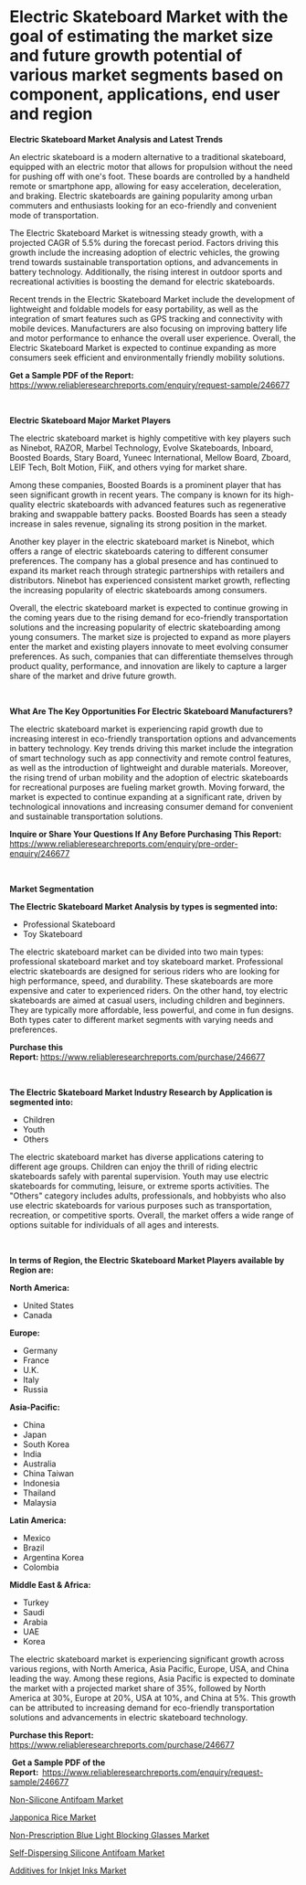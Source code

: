 <p><h1>Electric Skateboard Market with the goal of estimating the market size and future growth potential of various market segments based on component, applications, end user and region</h1></p><p><strong>Electric Skateboard Market Analysis and Latest Trends</strong></p>
<p><p>An electric skateboard is a modern alternative to a traditional skateboard, equipped with an electric motor that allows for propulsion without the need for pushing off with one's foot. These boards are controlled by a handheld remote or smartphone app, allowing for easy acceleration, deceleration, and braking. Electric skateboards are gaining popularity among urban commuters and enthusiasts looking for an eco-friendly and convenient mode of transportation.</p><p>The Electric Skateboard Market is witnessing steady growth, with a projected CAGR of 5.5% during the forecast period. Factors driving this growth include the increasing adoption of electric vehicles, the growing trend towards sustainable transportation options, and advancements in battery technology. Additionally, the rising interest in outdoor sports and recreational activities is boosting the demand for electric skateboards.</p><p>Recent trends in the Electric Skateboard Market include the development of lightweight and foldable models for easy portability, as well as the integration of smart features such as GPS tracking and connectivity with mobile devices. Manufacturers are also focusing on improving battery life and motor performance to enhance the overall user experience. Overall, the Electric Skateboard Market is expected to continue expanding as more consumers seek efficient and environmentally friendly mobility solutions.</p></p>
<p><strong>Get a Sample PDF of the Report:&nbsp;</strong> <a href="https://www.reliableresearchreports.com/enquiry/request-sample/246677">https://www.reliableresearchreports.com/enquiry/request-sample/246677</a></p>
<p>&nbsp;</p>
<p><strong>Electric Skateboard Major Market Players</strong></p>
<p><p>The electric skateboard market is highly competitive with key players such as Ninebot, RAZOR, Marbel Technology, Evolve Skateboards, Inboard, Boosted Boards, Stary Board, Yuneec International, Mellow Board, Zboard, LEIF Tech, Bolt Motion, FiiK, and others vying for market share.</p><p>Among these companies, Boosted Boards is a prominent player that has seen significant growth in recent years. The company is known for its high-quality electric skateboards with advanced features such as regenerative braking and swappable battery packs. Boosted Boards has seen a steady increase in sales revenue, signaling its strong position in the market.</p><p>Another key player in the electric skateboard market is Ninebot, which offers a range of electric skateboards catering to different consumer preferences. The company has a global presence and has continued to expand its market reach through strategic partnerships with retailers and distributors. Ninebot has experienced consistent market growth, reflecting the increasing popularity of electric skateboards among consumers.</p><p>Overall, the electric skateboard market is expected to continue growing in the coming years due to the rising demand for eco-friendly transportation solutions and the increasing popularity of electric skateboarding among young consumers. The market size is projected to expand as more players enter the market and existing players innovate to meet evolving consumer preferences. As such, companies that can differentiate themselves through product quality, performance, and innovation are likely to capture a larger share of the market and drive future growth.</p></p>
<p>&nbsp;</p>
<p><strong>What Are The Key Opportunities For Electric Skateboard Manufacturers?</strong></p>
<p><p>The electric skateboard market is experiencing rapid growth due to increasing interest in eco-friendly transportation options and advancements in battery technology. Key trends driving this market include the integration of smart technology such as app connectivity and remote control features, as well as the introduction of lightweight and durable materials. Moreover, the rising trend of urban mobility and the adoption of electric skateboards for recreational purposes are fueling market growth. Moving forward, the market is expected to continue expanding at a significant rate, driven by technological innovations and increasing consumer demand for convenient and sustainable transportation solutions.</p></p>
<p><strong>Inquire or Share Your Questions If Any Before Purchasing This Report:</strong> <a href="https://www.reliableresearchreports.com/enquiry/pre-order-enquiry/246677">https://www.reliableresearchreports.com/enquiry/pre-order-enquiry/246677</a></p>
<p>&nbsp;</p>
<p><strong>Market Segmentation</strong></p>
<p><strong>The Electric Skateboard Market Analysis by types is segmented into:</strong></p>
<p><ul><li>Professional Skateboard</li><li>Toy Skateboard</li></ul></p>
<p><p>The electric skateboard market can be divided into two main types: professional skateboard market and toy skateboard market. Professional electric skateboards are designed for serious riders who are looking for high performance, speed, and durability. These skateboards are more expensive and cater to experienced riders. On the other hand, toy electric skateboards are aimed at casual users, including children and beginners. They are typically more affordable, less powerful, and come in fun designs. Both types cater to different market segments with varying needs and preferences.</p></p>
<p><strong>Purchase this Report:&nbsp;</strong><a href="https://www.reliableresearchreports.com/purchase/246677">https://www.reliableresearchreports.com/purchase/246677</a></p>
<p>&nbsp;</p>
<p><strong>The Electric Skateboard Market Industry Research by Application is segmented into:</strong></p>
<p><ul><li>Children</li><li>Youth</li><li>Others</li></ul></p>
<p><p>The electric skateboard market has diverse applications catering to different age groups. Children can enjoy the thrill of riding electric skateboards safely with parental supervision. Youth may use electric skateboards for commuting, leisure, or extreme sports activities. The "Others" category includes adults, professionals, and hobbyists who also use electric skateboards for various purposes such as transportation, recreation, or competitive sports. Overall, the market offers a wide range of options suitable for individuals of all ages and interests.</p></p>
<p>&nbsp;</p>
<p><strong>In terms of Region, the Electric Skateboard Market Players available by Region are:</strong></p>
<p>
    <p> <strong> North America: </strong>
        <ul>
            <li>United States</li>
            <li>Canada</li>
        </ul>
        </p> 
    <p> <strong> Europe: </strong>
        <ul>
            <li>Germany</li>
            <li>France</li>
            <li>U.K.</li>
            <li>Italy</li>
            <li>Russia</li>
        </ul>
        </p> 
    <p> <strong> Asia-Pacific: </strong>
        <ul>
            <li>China</li>
            <li>Japan</li>
            <li>South Korea</li>
            <li>India</li>
            <li>Australia</li>
            <li>China Taiwan</li>
            <li>Indonesia</li>
            <li>Thailand</li>
            <li>Malaysia</li>
        </ul>
        </p> 
    <p> <strong> Latin America: </strong>
        <ul>
            <li>Mexico</li>
            <li>Brazil</li>
            <li>Argentina Korea</li>
            <li>Colombia</li>
        </ul>
        </p> 
    <p> <strong> Middle East & Africa: </strong>
        <ul>
            <li>Turkey</li>
            <li>Saudi</li>
            <li>Arabia</li>
            <li>UAE</li>
            <li>Korea</li>
        </ul>
    </p>
    </p>
<p><p>The electric skateboard market is experiencing significant growth across various regions, with North America, Asia Pacific, Europe, USA, and China leading the way. Among these regions, Asia Pacific is expected to dominate the market with a projected market share of 35%, followed by North America at 30%, Europe at 20%, USA at 10%, and China at 5%. This growth can be attributed to increasing demand for eco-friendly transportation solutions and advancements in electric skateboard technology.</p></p>
<p><strong>Purchase this Report: </strong><a href="https://www.reliableresearchreports.com/purchase/246677">https://www.reliableresearchreports.com/purchase/246677</a></p>
<p>&nbsp;<strong>Get a Sample PDF of the Report:&nbsp;&nbsp;</strong><a href="https://www.reliableresearchreports.com/enquiry/request-sample/246677">https://www.reliableresearchreports.com/enquiry/request-sample/246677</a></p>
<p><strong></strong></p>
<p><p><a href="https://picayune-night-cbd.notion.site/Non-Silicone-Antifoam-Market-Size-Reflecting-a-Forecast-Till-2031-Market-By-Type-By-Application-an-512d951c589f4650ac4def4dee2e9464">Non-Silicone Antifoam Market</a></p><p><a href="https://view.publitas.com/reportprime-1/japponica-rice-market-size-market-trends-and-growth-outlook-forecasted-for-period-from-2024-to-2031/">Japponica Rice Market</a></p><p><a href="https://view.publitas.com/reportprime-1/global-non-prescription-blue-light-blocking-glasses-market-by-types-applications-and-major-players-with-regional-growth-rate-analysis-and-development-situation-from-2024-to-2031/">Non-Prescription Blue Light Blocking Glasses Market</a></p><p><a href="https://valiant-lunge-8fe.notion.site/Self-Dispersing-Silicone-Antifoam-Market-Offer-Valuable-Insights-into-Market-Size-Market-Share-Mar-07184cbb68654fd9b60badb8c3db5dec">Self-Dispersing Silicone Antifoam Market</a></p><p><a href="https://artistic-helicopter-ca9.notion.site/Additives-for-Inkjet-Inks-Market-Provides-Detailed-Segmentation-of-this-Market-based-on-Type-Applic-2d6af91cb4344723abf0e993a19cba99">Additives for Inkjet Inks Market</a></p></p>